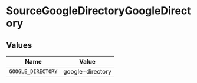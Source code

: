 # SourceGoogleDirectoryGoogleDirectory


## Values

| Name               | Value              |
| ------------------ | ------------------ |
| `GOOGLE_DIRECTORY` | google-directory   |